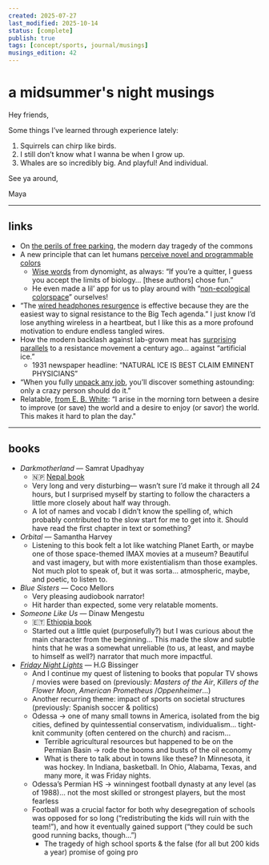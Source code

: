 ```yaml
---
created: 2025-07-27
last_modified: 2025-10-14
status: [complete]
publish: true
tags: [concept/sports, journal/musings]
musings_edition: 42
---
```


# a midsummer's night musings

Hey friends,

Some things I’ve learned through experience lately:

1. Squirrels can chirp like birds.
2. I still don’t know what I wanna be when I grow up.
3. Whales are so incredibly big. And playful! And individual.

See ya around,

Maya

---

## links

- On [the perils of free parking](https://www.worksinprogress.news/p/the-prophet-of-parking?ref=DenseDiscovery-344), the modern day tragedy of the commons
- A new principle that can let humans [perceive novel and programmable colors](https://www.science.org/doi/10.1126/sciadv.adu1052)
    - [Wise words](https://substack.com/redirect/80f28539-78ff-43bc-b587-cd0438377841?j=eyJ1IjoiZjQxd2YifQ.Vyzw0BMQhKMLOXmatQnbEHIt8XNgSN90xUkZoo-TLeI) from dynomight, as always: “If you’re a quitter, I guess you accept the limits of biology… [these authors] chose fun.”
    - He even made a lil’ app for us to play around with “[non-ecological colorspace](https://dynomight.net/img/colors/generate.html?utm_source=substack&utm_medium=email)” ourselves!
- “The [wired headphones resurgence](https://onethingnewsletter.substack.com/p/put-your-wired-headphones-on?utm_source=post-email-title&publication_id=1860865&post_id=168566000&utm_campaign=email-post-title&isFreemail=true&r=f41wf&triedRedirect=true&utm_medium=email) is effective because they are the easiest way to signal resistance to the Big Tech agenda.” I just know I’d lose anything wireless in a heartbeat, but I like this as a more profound motivation to endure endless tangled wires.
- How the modern backlash against lab-grown meat has [surprising parallels](https://newsletter.pessimistsarchive.org/p/the-war-on-lab-grown-ice?ref=themorningnews.org) to a  resistance movement a century ago… against “artificial ice.”
    - 1931 newspaper headline: “NATURAL ICE IS BEST CLAIM EMINENT PHYSICIANS”
- “When you fully [unpack any job](https://www.experimental-history.com/p/face-it-youre-a-crazy-person?ref=themorningnews.org#_), you’ll discover something astounding: only a crazy person should do it.”
- Relatable, [from E. B. White](https://archive.nytimes.com/www.nytimes.com/books/97/08/03/lifetimes/white-notes.html?_r=3): “I arise in the morning torn between a desire to improve (or save) the world and a desire to enjoy (or savor) the world. This makes it hard to plan the day."

---

## books

- *Darkmotherland* — Samrat Upadhyay
    - 🇳🇵 [Nepal book](nepal.md)
    - Very long and very disturbing— wasn’t sure I’d make it through all 24 hours, but I surprised myself by starting to follow the characters a little more closely about half way through.
    - A lot of names and vocab I didn’t know the spelling of, which probably contributed to the slow start for me to get into it. Should have read the first chapter in text or something?
- *Orbital* — Samantha Harvey
    - Listening to this book felt a lot like watching Planet Earth, or maybe one of those space-themed IMAX movies at a museum? Beautiful and vast imagery, but with more existentialism than those examples. Not much plot to speak of, but it was sorta… atmospheric, maybe, and poetic, to listen to.
- *Blue Sisters* — Coco Mellors
    - Very pleasing audiobook narrator!
    - Hit harder than expected, some very relatable moments.
- *Someone Like Us* — Dinaw Mengestu
    - 🇪🇹 [Ethiopia book](ethiopia.md)
    - Started out a little quiet (purposefully?) but I was curious about the main character from the beginning…  This made the slow and subtle hints that he was a somewhat unreliable (to us, at least, and maybe to himself as well?) narrator that much more impactful.
- [*Friday Night Lights*](300-collections/media/bissinger-friday-night-lights.md) — H.G Bissinger
    - And I continue my quest of listening to books that popular TV shows / movies were based on (previously: *Masters of the Air*, *Killers of the Flower Moon*, *American Prometheus* /*Oppenheimer*…)
    - Another recurring theme: impact of sports on societal structures (previously: Spanish soccer & politics)
    - Odessa → one of many small towns in America, isolated from the big cities, defined by quintessential conservatism, individualism… tight-knit community (often centered on the church) and racism…
        - Terrible agricultural resources but happened to be on the Permian Basin → rode the booms and busts of the oil economy
        - What is there to talk about in towns like these? In Minnesota, it was hockey. In Indiana, basketball. In Ohio, Alabama, Texas, and many more, it was Friday nights.
    - Odessa’s Permian HS → winningest football dynasty at any level (as of 1988)… not the most skilled or strongest players, but the most fearless
    - Football was a crucial factor for  both why desegregation of schools was opposed  for so long (“redistributing the kids will ruin with the team!”), and how it eventually gained support (“they could be such good running backs, though…”)
        - The tragedy of high school sports & the false (for all but 200 kids a year) promise of going pro
